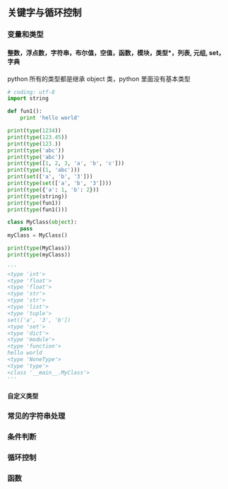 ## 关键字与循环控制
### 变量和类型
#### 整数，浮点数，字符串，布尔值，空值，函数，模块，类型*，列表, 元组, set，字典
python 所有的类型都是继承 object 类，python 里面没有基本类型
```python
# coding: utf-8
import string

def fun1():
    print 'hello world'

print(type(1234))
print(type(123.45))
print(type(123.))
print(type('abc'))
print(type('abc'))
print(type([1, 2, 3, 'a', 'b', 'c']))
print(type((1, 'abc')))
print(set(['a', 'b', '3']))
print(type(set(['a', 'b', '3'])))
print(type({'a': 1, 'b': 2}))
print(type(string))
print(type(fun1))
print(type(fun1()))

class MyClass(object):
    pass
myClass = MyClass()

print(type(MyClass))
print(type(myClass))

'''
<type 'int'>
<type 'float'>
<type 'float'>
<type 'str'>
<type 'str'>
<type 'list'>
<type 'tuple'>
set(['a', '3', 'b'])
<type 'set'>
<type 'dict'>
<type 'module'>
<type 'function'>
hello world
<type 'NoneType'>
<type 'type'>
<class '__main__.MyClass'>
'''

```

#### 自定义类型
### 常见的字符串处理
### 条件判断
### 循环控制
### 函数